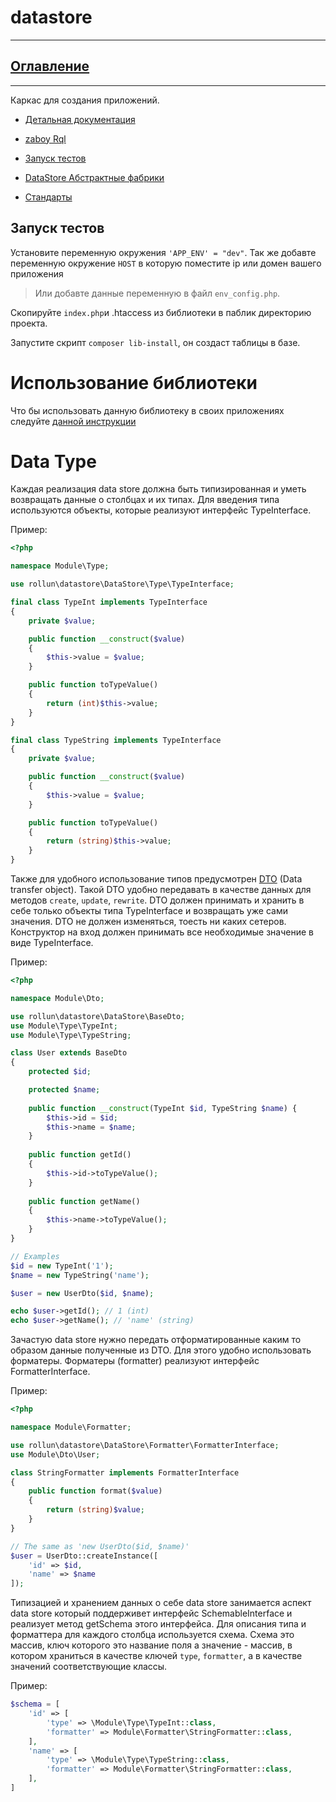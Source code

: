 # datastore

---
## [Оглавление](https://github.com/rollun-com/rollun-skeleton/blob/master/docs/Contents.md)

---

Каркас для создания приложений. 

* [Детальная документация](doc/)

* [zaboy Rql](https://github.com/rollun-com/rollun-datastore/blob/master/doc/RQL_PARSER.md)

* [Запуск тестов](https://github.com/rollun-com/rollun-datastore/blob/master/doc/TESTS.md)

* [DataStore Абстрактные фабрики](https://github.com/rollun-com/rollun-datastore/blob/master/doc/DataStore%20Abstract%20Factory.md)

* [Стандарты](https://github.com/rollun-com/rollun-skeleton/blob/master/docs/Standarts.md)

## Запуск тестов

Установите переменную окружения `'APP_ENV' = "dev"`.
Так же добавте переменную окружение `HOST` в которую поместите ip или домен вашего приложения
> Или добавте данные переменную в файл `env_config.php`.

Скопируйте `index.php`и .htaccess из библиотеки в паблик директорию проекта.

Запустите скрипт `composer lib-install`, он создаст таблицы в базе.

# Использование библиотеки

Что бы использовать данную библиотеку в своих приложениях следуйте [данной инструкции](INSTALL.md)


# Data Type

Каждая реализация data store должна быть типизированная и уметь возвращать данные о столбцах и их типах.
Для введения типа используются объекты, которые реализуют интерфейс TypeInterface.

Пример:

```php
<?php

namespace Module\Type;

use rollun\datastore\DataStore\Type\TypeInterface;

final class TypeInt implements TypeInterface
{
    private $value;

    public function __construct($value)
    {
        $this->value = $value;
    }

    public function toTypeValue()
    {
        return (int)$this->value;
    }
}

final class TypeString implements TypeInterface
{
    private $value;

    public function __construct($value)
    {
        $this->value = $value;
    }

    public function toTypeValue()
    {
        return (string)$this->value;
    }
}
```

Также для удобного использование типов предусмотрен [DTO](https://en.wikipedia.org/wiki/Data_transfer_object)
(Data transfer object). Такой DTO удобно передавать в качестве данных для методов `create`, `update`, `rewrite`.
DTO должен принимать и хранить в себе только объекты типа TypeInterface и возвращать уже сами значения.
DTO не должен изменяться, тоесть ни каких сетеров.
Конструктор на вход должен принимать все необходимые значение в виде TypeInterface.

Пример:

```php
<?php

namespace Module\Dto;

use rollun\datastore\DataStore\BaseDto;
use Module\Type\TypeInt;
use Module\Type\TypeString;

class User extends BaseDto
{
    protected $id;

    protected $name;
    
    public function __construct(TypeInt $id, TypeString $name) {
        $this->id = $id;
        $this->name = $name;
    }
    
    public function getId()
    {
        $this->id->toTypeValue();
    }
    
    public function getName()
    {
        $this->name->toTypeValue();
    }
}

// Examples
$id = new TypeInt('1');
$name = new TypeString('name');

$user = new UserDto($id, $name);

echo $user->getId(); // 1 (int)
echo $user->getName(); // 'name' (string)
```

Зачастую data store нужно передать отформатированные каким то образом данные полученные из DTO. 
Для этого удобно использовать форматеры. Форматеры (formatter) реализуют интерфейс FormatterInterface.

Пример:

```php
<?php

namespace Module\Formatter;

use rollun\datastore\DataStore\Formatter\FormatterInterface;
use Module\Dto\User;

class StringFormatter implements FormatterInterface
{
    public function format($value)
    {
        return (string)$value;
    }
}

// The same as 'new UserDto($id, $name)'
$user = UserDto::createInstance([
    'id' => $id,
    'name' => $name
]);
```

Типизацией и хранением данных о себе data store занимается аспект data store который поддерживет интерфейс SchemableInterface
и реализует метод getSchema этого интерфейса. Для описания типа и форматтера для каждого столбца используется схема.
Схема это массив, ключ которого это название поля а значение - массив, в котором храниться в качестве ключей `type`,
`formatter`, а в качестве значений соответствующие классы.

Пример:

```php
$schema = [
    'id' => [
        'type' => \Module\Type\TypeInt::class,
        'formatter' => Module\Formatter\StringFormatter::class,
    ],
    'name' => [
        'type' => \Module\Type\TypeString::class,
        'formatter' => Module\Formatter\StringFormatter::class,
    ],
]
```
